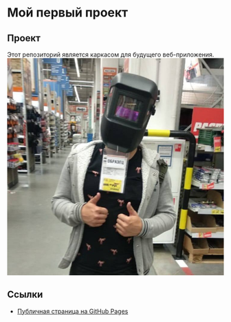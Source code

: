 # Мой первый проект

## Проект
Этот репозиторий является каркасом для будущего веб-приложения.
![](849becb3-f2be-4687-bcbd-72d88a6b5ef5.jpg)

## Ссылки
- [Публичная страница на GitHub Pages](https://ВАШ_ЛОГИН.github.io/ИМЯ_РЕПОЗИТОРИЯ/)